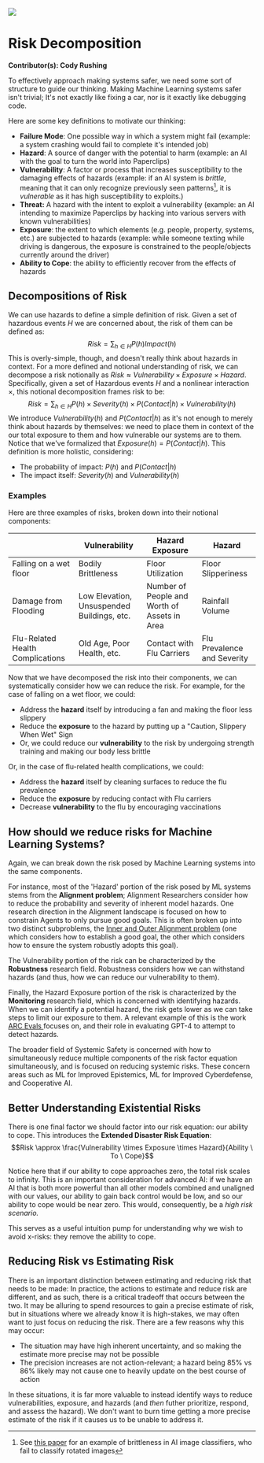 ![](images/DALL·E%202023-05-25%2015.50.01%20-%20synthwave%20mural%20of%20puzzle,%20scientific,%204k,%20futuristic,%20neon.png)
# Risk Decomposition
**Contributor(s): Cody Rushing**

To effectively approach making systems safer, we need some sort of structure to guide our thinking. Making Machine Learning systems safer isn't trivial; It's not exactly like fixing a car, nor is it exactly like debugging code. 

Here are some key definitions to motivate our thinking:
- **Failure Mode**: One possible way in which a system might fail (example: a system crashing would fail to complete it's intended job)
- **Hazard**: A source of danger with the potential to harm (example: an AI with the goal to turn the world into Paperclips)
- **Vulnerability**: A factor or process that increases susceptibility to the damaging effects of hazards (example: if an AI system is *brittle*, meaning that it can only recognize previously seen patterns[^1], it is *vulnerable* as it has high susceptibility to exploits.)
- **Threat:** A hazard with the intent to exploit a vulnerability (example: an AI intending to maximize Paperclips by hacking into various servers with known vulnerabilities)
- **Exposure**: the extent to which elements (e.g. people, property, systems, etc.) are subjected to hazards (example: while someone texting while driving is dangerous, the exposure is constrained to the people/objects currently around the driver)
- **Ability to Cope**: the ability to efficiently recover from the effects of hazards

## Decompositions of Risk
We can use hazards to define a simple definition of risk. Given a set of hazardous events $H$ we are concerned about, the risk of them can be defined as:
$$Risk = \sum _{h \in H}P(h)Impact(h)$$
This is overly-simple, though, and doesn't really think about hazards in context. For a more defined and notional understanding of risk, we can decompose a risk notionally as $Risk \approx Vulnerability \times Exposure \times Hazard$. Specifically, given a set of Hazardous events $H$ and a nonlinear interaction $\times$, this notional decomposition frames risk to be:$$Risk = \sum _{h \in H} P(h) \times Severity(h) \times P(Contact|h) \times Vulnerability(h)$$
We introduce $Vulnerability(h)$ and $P(Contact|h)$ as it's not enough to merely think about hazards by themselves: we need to place them in context of the our total exposure to them and how vulnerable our systems are to them. Notice that we've formalized that $Exposure(h)=P(Contact|h)$. This definition is more holistic, considering:
- The probability of impact: $P(h)$ and $P(Contact|h)$
- The impact itself: $Severity(h)$ and $Vulnerability(h)$

### Examples

Here are three examples of risks, broken down into their notional components:

|                                  | Vulnerability                              | Hazard Exposure                              | Hazard                      |
|----------------------------------|--------------------------------------------|----------------------------------------------|-----------------------------|
| Falling on a wet floor           | Bodily Brittleness                         | Floor Utilization                            | Floor Slipperiness          |
| Damage from Flooding             | Low Elevation, Unsuspended Buildings, etc. | Number of People and Worth of Assets in Area | Rainfall Volume             |
| Flu-Related Health Complications | Old Age, Poor Health, etc.                 | Contact with Flu Carriers                    | Flu Prevalence and Severity |


Now that we have decomposed the risk into their components, we can systematically consider how we can reduce the risk. For example, for the case of falling on a wet floor, we could:
- Address the **hazard** itself by introducing a fan and making the floor less slippery
- Reduce the **exposure** to the hazard by putting up a "Caution, Slippery When Wet" Sign
- Or, we could reduce our **vulnerability** to the risk by undergoing strength training and making our body less brittle

Or, in the case of flu-related health complications, we could:
- Address the **hazard** itself by cleaning surfaces to reduce the flu prevalence
- Reduce the **exposure** by reducing contact with Flu carriers
- Decrease **vulnerability** to the flu by encouraging vaccinations

## How should we reduce risks for Machine Learning Systems?

Again, we can break down the risk posed by Machine Learning systems into the same components.

For instance, most of the 'Hazard' portion of the risk posed by ML systems stems from the **Alignment problem**; Alignment Researchers consider how to reduce the probability and severity of inherent model hazards. One research direction in the Alignment landscape is focused on how to constrain Agents to only pursue good goals. This is often broken up into two distinct subproblems, the [Inner and Outer Alignment problem](https://www.lesswrong.com/posts/poyshiMEhJsAuifKt/outer-vs-inner-misalignment-three-framings-1) (one which considers how to establish a good goal, the other which considers how to ensure the system robustly adopts this goal).

The Vulnerability portion of the risk can be characterized by the **Robustness** research field. Robustness considers how we can withstand hazards (and thus, how we can reduce our vulnerability to them).

Finally, the Hazard Exposure portion of the risk is characterized by the **Monitoring** research field, which is concerned with identifying hazards. When we can identify a potential hazard, the risk gets lower as we can take steps to limit our exposure to them. A relevant example of this is the work [ARC Evals ](https://evals.alignment.org/) focuses on, and their role in evaluating GPT-4 to attempt to detect hazards.

The broader field of Systemic Safety is concerned with how to simultaneously reduce multiple components of the risk factor equation simultaneously, and is focused on reducing systemic risks. These concern areas such as ML for Improved Epistemics, ML for Improved Cyberdefense, and Cooperative AI.

## Better Understanding Existential Risks

There is one final factor we should factor into our risk equation: our ability to cope. This introduces the **Extended Disaster Risk Equation**:
$$Risk \approx \frac{Vulnerability \times Exposure \times Hazard}{Ability \ To \ Cope}$$

Notice here that if our ability to cope approaches zero, the total risk scales to infinity. This is an important consideration for advanced AI: if we have an AI that is both more powerful than all other models combined and unaligned with our values, our ability to gain back control would be low, and so our ability to cope would be near zero. This would, consequently, be a *high risk scenario.*

This serves as a useful intuition pump for understanding why we wish to avoid x-risks: they remove the ability to cope.

## Reducing Risk vs Estimating Risk

There is an important distinction between estimating and reducing risk that needs to be made: In practice, the actions to estimate and reduce risk are different, and as such, there is a critical tradeoff that occurs between the two. It may be alluring to spend resources to gain a precise estimate of risk, but in situations where we already know it is high-stakes, we may often want to just focus on reducing the risk. There are a few reasons why this may occur:
- The situation may have high inherent uncertainty, and so making the estimate more precise may not be possible
- The precision increases are not action-relevant; a hazard being 85% vs 86% likely may not cause one to heavily update on the best course of action

In these situations, it is far more valuable to instead identify ways to reduce vulnerabilities, exposure, and hazards (and *then* futher prioritize, respond, and assess the hazard). We don't want to burn time getting a more precise estimate of the risk if it causes us to be unable to address it.

[^1]: See [this paper](https://arxiv.org/abs/1811.11553) for an example of brittleness in AI image classifiers, who fail to classify rotated images